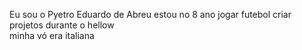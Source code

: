 Eu sou o Pyetro Eduardo de Abreu
estou no 8 ano
jogar futebol
criar projetos durante o hellow  
minha vó era italiana
